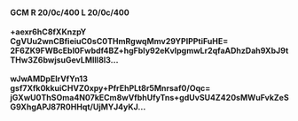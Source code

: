 #### GCM R 20/0c/400 L 20/0c/400
**+aexr6hC8fXKnzpY**<br/>**CgVUu2wnCBfieiuC0sC0THmRgwqMmv29YPlPPtiFuHE=**<br/>**2F6ZK9FWBcEbI0Fwbdf4BZ+hgFbIy92eKvIpgmwLr2qfaADhzDah9XbJ9tTHw3Z6bwjsuGevLMlll8l3...**<br/><br/>
**wJwAMDpElrVfYn13**<br/>**gsf7Xfk0kkuiCHVZ0xpy+PfrEhPLt8r5Mnrsaf0/Oqc=**<br/>**jGXwU0ThSOma4N07kECm8wVfbhUfyTns+gdUvSU4Z420sMWuFvkZeSG9XhgAPJ87R0HHqt/UjMYJ4yKJ...**
